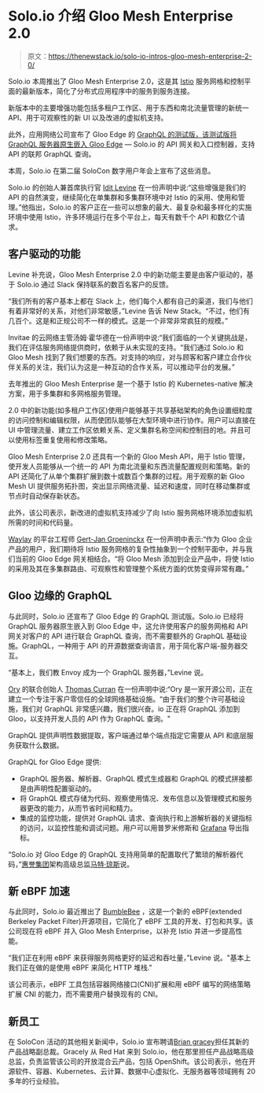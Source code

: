 # Solo.io 介绍 Gloo Mesh Enterprise 2.0

> 原文：<https://thenewstack.io/solo-io-intros-gloo-mesh-enterprise-2-0/>

Solo.io 本周推出了 Gloo Mesh Enterprise 2.0，这是其 [Istio](https://thenewstack.io/solo-io-istio-is-winning-the-service-mesh-war/) 服务网格和控制平面的最新版本，简化了分布式应用程序中的服务到服务连接。

新版本中的主要增强功能包括多租户工作区、用于东西和南北流量管理的新统一 API、用于可观察性的新 UI 以及改进的虚拟机支持。

此外，应用网络公司宣布了 Gloo Edge 的 [GraphQL 的测试版，该测试版将](https://www.solo.io/blog/announcing-graphql-for-gloo-edge-in-beta-now/) [GraphQL 服务器原生嵌入 Gloo Edge](https://thenewstack.io/solo-io-adds-graphql-to-gloo-mesh-and-gloo-edge/) — Solo.io 的 API 网关和入口控制器，支持 API 的联邦 GraphQL 查询。

本周，Solo.io 在第二届 SoloCon 数字用户年会上宣布了这些消息。

Solo.io 的创始人兼首席执行官 [Idit Levine](https://www.linkedin.com/in/iditlevine/) 在一份声明中说:“这些增强是我们的 API 的自然演变，继续简化在单集群和多集群环境中对 Istio 的采用、使用和管理。”他指出，Solo.io 的客户正在一些可以想象的最大、最复杂和最多样化的实施环境中使用 Istio，许多环境运行在多个平台上，每天有数千个 API 和数亿个请求。

## 客户驱动的功能

Levine 补充说，Gloo Mesh Enterprise 2.0 中的新功能主要是由客户驱动的，基于 Solo.io 通过 Slack 保持联系的数百名客户的反馈。

“我们所有的客户基本上都在 Slack 上，他们每个人都有自己的渠道，我们与他们有着非常好的关系，对他们非常敏感，”Levine 告诉 New Stack。“不过，他们有几百个。这是和正规公司不一样的模式。这是一个非常非常疯狂的规模。”

Invitae 的云网络主管汤姆·霍华德在一份声明中说:“我们面临的一个关键挑战是，我们在评估服务网络提供商时，依赖于从未实现的支持。“我们通过 Solo.io 和 Gloo Mesh 找到了我们想要的东西。对支持的响应，对与顾客和客户建立合作伙伴关系的关注，我们认为这是一种互动的合作关系，可以推动平台的发展。”

去年推出的 Gloo Mesh Enterprise 是一个基于 Istio 的 Kubernetes-native 解决方案，用于多集群和多网格服务管理。

2.0 中的新功能(如多租户工作区)使用户能够基于共享基础架构的角色设置细粒度的访问控制和编辑权限，从而使团队能够在大型环境中进行协作。用户可以直接在 UI 中管理流量、建立工作区依赖关系、定义集群名称空间和控制目的地。并且可以使用标签重复使用和修改策略。

Gloo Mesh Enterprise 2.0 还具有一个新的 Gloo Mesh API，用于 Istio 管理，使开发人员能够从一个统一的 API 为南北流量和东西流量配置规则和策略。新的 API 还简化了从单个集群扩展到数十或数百个集群的过程。用于观察的新 Gloo Mesh UI 提供服务拓扑图，突出显示网络流量、延迟和速度，同时在移动集群或节点时自动保存新状态。

此外，该公司表示，新改进的虚拟机支持减少了向 Istio 服务网格环境添加虚拟机所需的时间和代码量。

[Waylay](https://www.waylay.io/) 的平台工程师 [Gert-Jan Groeninckx](https://www.linkedin.com/in/gert-jan-groeninckx-440272149/?originalSubdomain=be) 在一份声明中表示:“作为 Gloo 企业产品的用户，我们期待将 Istio 服务网格的复杂性抽象到一个控制平面中，并与我们当前的 Gloo Edge 网关相结合。“将 Gloo Mesh 添加到企业产品中，将使 Istio 的采用及其在多集群路由、可观察性和管理整个系统方面的优势变得非常有趣。”

## Gloo 边缘的 GraphQL

与此同时，Solo.io 还宣布了 Gloo Edge 的 GraphQL 测试版。Solo.io 已经将 GraphQL 服务器原生嵌入到 Gloo Edge 中，这允许使用客户的服务网格和 API 网关对客户的 API 进行联合 GraphQL 查询，而不需要额外的 GraphQL 基础设施。GraphQL，一种用于 API 的开源数据查询语言，用于简化客户端-服务器交互。

“基本上，我们教 Envoy 成为一个 GraphQL 服务器，”Levine 说。

[Ory](https://www.ory.sh/) 的联合创始人 [Thomas Curran](https://www.linkedin.com/in/thomasaidancurran/) 在一份声明中说:“Ory 是一家开源公司，正在建立一个专注于客户零信任的全球网络基础设施。“由于我们的整个许可基础设施，我们对 GraphQL 非常感兴趣，我们很兴奋。io 正在将 GraphQL 添加到 Gloo，以支持开发人员的 API 作为 GraphQL 查询。"

GraphQL 提供声明性数据提取，客户端通过单个端点指定它需要从 API 和底层服务获取什么数据。

GraphQL for Gloo Edge 提供:

*   GraphQL 服务器、解析器、GraphQL 模式生成器和 GraphQL 的模式拼接都是由声明性配置驱动的。
*   将 GraphQL 模式存储为代码、观察使用情况、发布信息以及管理模式和服务器更改的能力，从而节省时间和精力。
*   集成的监控功能，提供对 GraphQL 请求、查询执行和上游解析器的关键指标的访问，以监控性能和调试问题。用户可以用普罗米修斯和 [Grafana](https://thenewstack.io/will-grafana-become-easier-to-use-in-2022/) 导出指标。

“Solo.io 对 Gloo Edge 的 GraphQL 支持用简单的配置取代了繁琐的解析器代码，”[惠誉集团](https://www.fitch.group/)架构高级总监[马特·琼斯](https://www.linkedin.com/in/mattjonestechnology/)说。

## 新 eBPF 加速

与此同时，Solo.io 最近推出了 [BumbleBee](https://thenewstack.io/solo-io-brings-docker-like-experience-to-ebpf-with-bumblebee/) ，这是一个新的 eBPF(extended Berkeley Packet Filter)开源项目，它简化了 eBPF 工具的开发、打包和共享。该公司现在将 eBPF 并入 Gloo Mesh Enterprise，以补充 Istio 并进一步提高性能。

“我们正在利用 eBPF 来获得服务网格更好的延迟和吞吐量，”Levine 说。"基本上我们正在做的是使用 eBPF 来简化 HTTP 堆栈."

该公司表示，eBPF 工具包括容器网络接口(CNI)扩展和用 eBPF 编写的网络策略扩展 CNI 的能力，而不需要用户替换现有的 CNI。

## 新员工

在 SoloCon 活动的其他相关新闻中，Solo.io 宣布聘请[Brian gracey](https://www.linkedin.com/in/briangracely/)担任其新的产品战略副总裁。Gracely 从 Red Hat 来到 Solo.io，他在那里担任产品战略高级总监，负责监管该公司的开放混合云产品，包括 OpenShift。该公司表示，他在开源软件、容器、Kubernetes、云计算、数据中心虚拟化、无服务器等领域拥有 20 多年的行业经验。

<svg xmlns:xlink="http://www.w3.org/1999/xlink" viewBox="0 0 68 31" version="1.1"><title>Group</title> <desc>Created with Sketch.</desc></svg>